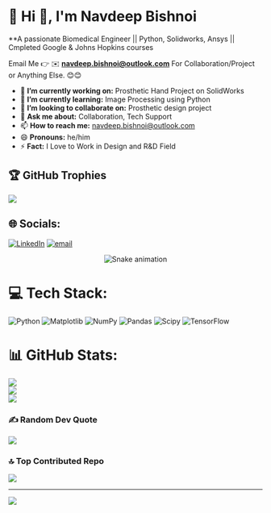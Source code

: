 # 💫 Hi 👋, I'm Navdeep Bishnoi
**A passionate Biomedical Engineer || Python, Solidworks, Ansys || Cmpleted Google & Johns Hopkins courses

Email Me 👉 ✉️ **navdeep.bishnoi@outlook.com** For Collaboration/Project or Anything Else. 😊😊

- 🔭 **I’m currently working on:** Prosthetic Hand Project on SolidWorks
- 🌱 **I’m currently learning:** Image Processing using Python 
- 👯 **I’m looking to collaborate on:** Prosthetic design project 
- 💬 **Ask me about:** Collaboration, Tech Support
- 📫 **How to reach me:** navdeep.bishnoi@outlook.com
- 😄 **Pronouns:** he/him
- ⚡ **Fact:** I Love to Work in Design and R&D Field 

## 🏆 GitHub Trophies
![](https://github-profile-trophy.vercel.app/?username=NavdeepBshnoi&theme=radical&no-frame=false&no-bg=true&margin-w=4)

## 🌐 Socials:
[![LinkedIn](https://img.shields.io/badge/LinkedIn-%230077B5.svg?logo=linkedin&logoColor=white)](https://linkedin.com/in/linkedin.com/in/navdeep-bishnoi) [![email](https://img.shields.io/badge/Email-D14836?logo=gmail&logoColor=white)](mailto:navdeep4799.th@gmail.com) 

<!-- Snake Game Repo View -->

<div align="center">
  <img src="https://profile-readme-generator.com/assets/snake.svg" alt="Snake animation" />
</div>

# 💻 Tech Stack:
![Python](https://img.shields.io/badge/python-3670A0?style=for-the-badge&logo=python&logoColor=ffdd54) ![Matplotlib](https://img.shields.io/badge/Matplotlib-%23ffffff.svg?style=for-the-badge&logo=Matplotlib&logoColor=black) ![NumPy](https://img.shields.io/badge/numpy-%23013243.svg?style=for-the-badge&logo=numpy&logoColor=white) ![Pandas](https://img.shields.io/badge/pandas-%23150458.svg?style=for-the-badge&logo=pandas&logoColor=white) ![Scipy](https://img.shields.io/badge/SciPy-%230C55A5.svg?style=for-the-badge&logo=scipy&logoColor=%white) ![TensorFlow](https://img.shields.io/badge/TensorFlow-%23FF6F00.svg?style=for-the-badge&logo=TensorFlow&logoColor=white)
# 📊 GitHub Stats:
![](https://github-readme-stats.vercel.app/api?username=NavdeepBshnoi&theme=default&hide_border=false&include_all_commits=false&count_private=false)<br/>
![](https://nirzak-streak-stats.vercel.app/?user=NavdeepBshnoi&theme=default&hide_border=false)<br/>
![](https://github-readme-stats.vercel.app/api/top-langs/?username=NavdeepBshnoi&theme=default&hide_border=false&include_all_commits=false&count_private=false&layout=compact)



### ✍️ Random Dev Quote
![](https://quotes-github-readme.vercel.app/api?type=horizontal&theme=radical)

### 🔝 Top Contributed Repo
![](https://github-contributor-stats.vercel.app/api?username=NavdeepBshnoi&limit=5&theme=dark&combine_all_yearly_contributions=true)

---
[![](https://visitcount.itsvg.in/api?id=NavdeepBshnoi&icon=0&color=0)](https://visitcount.itsvg.in)

<!-- Proudly created with GPRM ( https://gprm.itsvg.in ) -->
